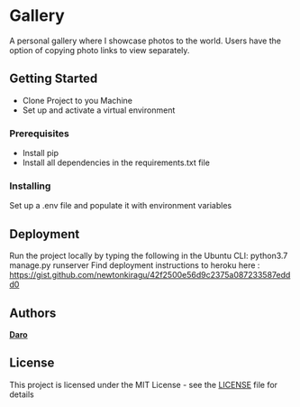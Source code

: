 # Gallery

A personal gallery where I showcase photos to the world. Users have the option of copying photo links to view separately.

## Getting Started
* Clone Project to you Machine
* Set up and activate a virtual environment

### Prerequisites

* Install pip
* Install all dependencies in the requirements.txt file

### Installing
Set up a .env file and populate it with environment variables


## Deployment
Run the project locally by typing the following in the Ubuntu CLI: python3.7 manage.py runserver
Find deployment instructions to heroku here : https://gist.github.com/newtonkiragu/42f2500e56d9c2375a087233587eddd0
 

## Authors

 [**Daro**](https://github.com/shizukane)


## License

This project is licensed under the MIT License - see the [LICENSE](LICENSE) file for details
